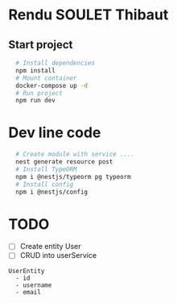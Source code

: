 # Rendu SOULET Thibaut

## Start project

```bash
  # Install dependencies
  npm install
  # Mount container
  docker-compose up -d
  # Run project
  npm run dev
```

# Dev line code

```bash
  # Create module with service ....
  nest generate resource post
  # Install TypeORM
  npm i @nestjs/typeorm pg typeorm
  # Install config
  npm i @nestjs/config
```

# TODO

- [ ] Create entity User
- [ ] CRUD into userService

```
UserEntity
  - id
  - username
  - email
```
